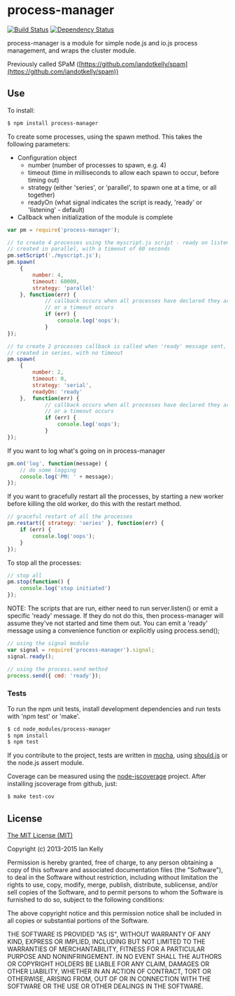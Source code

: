 # process-manager
[![Build Status](https://secure.travis-ci.org/iandotkelly/process-manager.png)](http://travis-ci.org/iandotkelly/process-manager)
[![Dependency Status](https://gemnasium.com/iandotkelly/process-manager.png)](https://gemnasium.com/iandotkelly/process-manager)

process-manager is a module for simple node.js and io.js process management, and wraps the cluster module.

Previously called SPaM ([https://github.com/iandotkelly/spam](https://github.com/iandotkelly/spam))

## Use

To install:

```sh
$ npm install process-manager
```

To create some processes, using the spawn method.  This takes the following parameters:

- Configuration object
  - number (number of processes to spawn, e.g. 4)
  - timeout (time in milliseconds to allow each spawn to occur, before timing out)
  - strategy (either 'series', or 'parallel', to spawn one at a time, or all together)
  - readyOn (what signal indicates the script is ready, 'ready' or 'listening' - default)
- Callback when initialization of the module is complete

```javascript
var pm = require('process-manager');

// to create 4 processes using the myscript.js script - ready on listen(),
// created in parallel, with a timeout of 60 seconds
pm.setScript('./myscript.js');
pm.spawn(
	{
		number: 4,
		timeout: 60000,
		strategy: 'parallel'
	}, function(err) {
			// callback occurs when all processes have declared they are working
			// or a timeout occurs
			if (err) {
				console.log('oops');
			}
});

// to create 2 processes callback is called when 'ready' message sent, not on 'listen'
// created in series, with no timeout
pm.spawn(
	{
		number: 2,
		timeout: 0,
		strategy: 'serial',
		readyOn: 'ready'
	},  function(err) {
			// callback occurs when all processes have declared they are working
			// or a timeout occurs
			if (err) {
				console.log('oops');
			}
});
```

If you want to log what's going on in process-manager
```javascript
pm.on('log', function(message) {
	// do some logging
	console.log('PM: ' + message);
});
```

If you want to gracefully restart all the processes, by starting a new worker before killing
the old worker, do this with the restart method.

```javascript
// graceful restart of all the processes
pm.restart({ strategy: 'series' }, function(err) {
	if (err) {
		console.log('oops');
	}
});
```

To stop all the processes:
```javascript
// stop all
pm.stop(function() {
	console.log('stop initiated')
});
```

NOTE: The scripts that are run, either need to run server.listen() or emit a specific 'ready' message.
If they do not do this, then process-manager will assume they've not started and time them out.  You can emit
a 'ready' message using a convenience function or explicitly using process.send();

```javascript
// using the signal module
var signal = require('process-manager').signal;
signal.ready();

// using the process.send method
process.send({ cmd: 'ready'});
```

### Tests

To run the npm unit tests, install development dependencies and run tests with 'npm test' or 'make'.

```sh
$ cd node_modules/process-manager
$ npm install
$ npm test
```
If you contribute to the project, tests are written in [mocha](http://visionmedia.github.com/mocha/), using [should.js](https://github.com/visionmedia/should.js/) or the node.js assert module.

Coverage can be measured using the [node-jscoverage](https://github.com/visionmedia/node-jscoverage) project.  After installing jscoverage from github, just:
```sh
$ make test-cov
```

## License

[The MIT License (MIT)](http://opensource.org/licenses/MIT)

Copyright (c) 2013-2015 Ian Kelly

Permission is hereby granted, free of charge, to any person obtaining a copy
of this software and associated documentation files (the "Software"), to deal
in the Software without restriction, including without limitation the rights
to use, copy, modify, merge, publish, distribute, sublicense, and/or sell
copies of the Software, and to permit persons to whom the Software is
furnished to do so, subject to the following conditions:

The above copyright notice and this permission notice shall be included in
all copies or substantial portions of the Software.

THE SOFTWARE IS PROVIDED "AS IS", WITHOUT WARRANTY OF ANY KIND, EXPRESS OR
IMPLIED, INCLUDING BUT NOT LIMITED TO THE WARRANTIES OF MERCHANTABILITY,
FITNESS FOR A PARTICULAR PURPOSE AND NONINFRINGEMENT. IN NO EVENT SHALL THE
AUTHORS OR COPYRIGHT HOLDERS BE LIABLE FOR ANY CLAIM, DAMAGES OR OTHER
LIABILITY, WHETHER IN AN ACTION OF CONTRACT, TORT OR OTHERWISE, ARISING FROM,
OUT OF OR IN CONNECTION WITH THE SOFTWARE OR THE USE OR OTHER DEALINGS IN
THE SOFTWARE.

